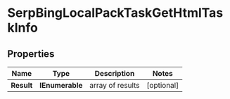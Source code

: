 # SerpBingLocalPackTaskGetHtmlTaskInfo


## Properties

| Name | Type | Description | Notes |
|------------ | ------------- | ------------- | -------------|
**Result** | **IEnumerable<SerpBingLocalPackTaskGetHtmlResultInfo>** | array of results |[optional]|